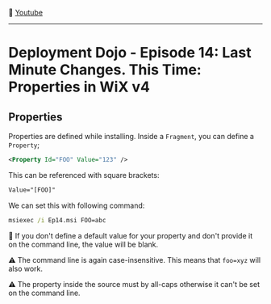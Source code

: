 :movie_camera: [Youtube](https://www.youtube.com/watch?v=cLIg7nxx1ko)

<hr/>

# Deployment Dojo - Episode 14: Last Minute Changes. This Time: Properties in WiX v4

## Properties

Properties are defined while installing.
Inside a `Fragment`, you can define a `Property`;

```xml
<Property Id="FOO" Value="123" />
```

This can be referenced with square brackets:
```xml
Value="[FOO]"
```

We can set this with following command:

```cmd
msiexec /i Ep14.msi FOO=abc
```

:speech_balloon: If you don't define a default value for your property 
and don't provide it on the command line, the value will be blank.

:warning: The command line is again case-insensitive. This means that `foo=xyz` will also work.

:warning: The property inside the source must by all-caps otherwise it can't be set on 
the command line.